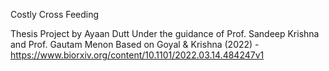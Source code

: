 Costly Cross Feeding

Thesis Project by Ayaan Dutt
Under the guidance of Prof. Sandeep Krishna and Prof. Gautam Menon
Based on Goyal & Krishna (2022) - https://www.biorxiv.org/content/10.1101/2022.03.14.484247v1
